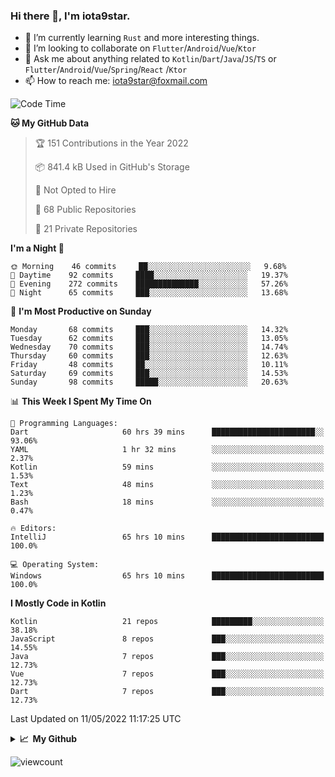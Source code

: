 ### Hi there 👋, I'm iota9star.

- 🌱 I’m currently learning `Rust` and more interesting things.
- 👯 I’m looking to collaborate on `Flutter`/`Android`/`Vue`/`Ktor`
- 💬 Ask me about anything related to `Kotlin`/`Dart`/`Java`/`JS`/`TS` or `Flutter`/`Android`/`Vue`/`Spring`/`React`
  /`Ktor`
- 📫 How to reach me: [iota9star@foxmail.com](iota9star@foxmail.com)



<!--START_SECTION:waka-->
![Code Time](http://img.shields.io/badge/Code%20Time-2%2C933%20hrs%2057%20mins-blue)

**🐱 My GitHub Data** 

> 🏆 151 Contributions in the Year 2022
 > 
> 📦 841.4 kB Used in GitHub's Storage 
 > 
> 🚫 Not Opted to Hire
 > 
> 📜 68 Public Repositories 
 > 
> 🔑 21 Private Repositories  
 > 
**I'm a Night 🦉** 

```text
🌞 Morning    46 commits     ██░░░░░░░░░░░░░░░░░░░░░░░   9.68% 
🌆 Daytime    92 commits     ████░░░░░░░░░░░░░░░░░░░░░   19.37% 
🌃 Evening    272 commits    ██████████████░░░░░░░░░░░   57.26% 
🌙 Night      65 commits     ███░░░░░░░░░░░░░░░░░░░░░░   13.68%

```
📅 **I'm Most Productive on Sunday** 

```text
Monday       68 commits     ███░░░░░░░░░░░░░░░░░░░░░░   14.32% 
Tuesday      62 commits     ███░░░░░░░░░░░░░░░░░░░░░░   13.05% 
Wednesday    70 commits     ███░░░░░░░░░░░░░░░░░░░░░░   14.74% 
Thursday     60 commits     ███░░░░░░░░░░░░░░░░░░░░░░   12.63% 
Friday       48 commits     ██░░░░░░░░░░░░░░░░░░░░░░░   10.11% 
Saturday     69 commits     ███░░░░░░░░░░░░░░░░░░░░░░   14.53% 
Sunday       98 commits     █████░░░░░░░░░░░░░░░░░░░░   20.63%

```


📊 **This Week I Spent My Time On** 

```text
💬 Programming Languages: 
Dart                     60 hrs 39 mins      ███████████████████████░░   93.06% 
YAML                     1 hr 32 mins        ░░░░░░░░░░░░░░░░░░░░░░░░░   2.37% 
Kotlin                   59 mins             ░░░░░░░░░░░░░░░░░░░░░░░░░   1.53% 
Text                     48 mins             ░░░░░░░░░░░░░░░░░░░░░░░░░   1.23% 
Bash                     18 mins             ░░░░░░░░░░░░░░░░░░░░░░░░░   0.47%

🔥 Editors: 
IntelliJ                 65 hrs 10 mins      █████████████████████████   100.0%

💻 Operating System: 
Windows                  65 hrs 10 mins      █████████████████████████   100.0%

```

**I Mostly Code in Kotlin** 

```text
Kotlin                   21 repos            █████████░░░░░░░░░░░░░░░░   38.18% 
JavaScript               8 repos             ███░░░░░░░░░░░░░░░░░░░░░░   14.55% 
Java                     7 repos             ███░░░░░░░░░░░░░░░░░░░░░░   12.73% 
Vue                      7 repos             ███░░░░░░░░░░░░░░░░░░░░░░   12.73% 
Dart                     7 repos             ███░░░░░░░░░░░░░░░░░░░░░░   12.73%

```



 Last Updated on 11/05/2022 11:17:25 UTC
<!--END_SECTION:waka-->

<details>
  <summary><b>📈&nbsp;&nbsp;My Github</b></summary>
  <br>
  <img src='https://github-profile-trophy.vercel.app/?username=iota9star'>
  <img src='https://bad-apple-github-readme.vercel.app/api?show_bg=1&username=iota9star&hide_title=true'>
  <img src='http://cr-skills-chart-widget.azurewebsites.net/api/api?username=iota9star'>
</details>


![viewcount](https://count.getloli.com/get/@iota9star?theme=rule34)
